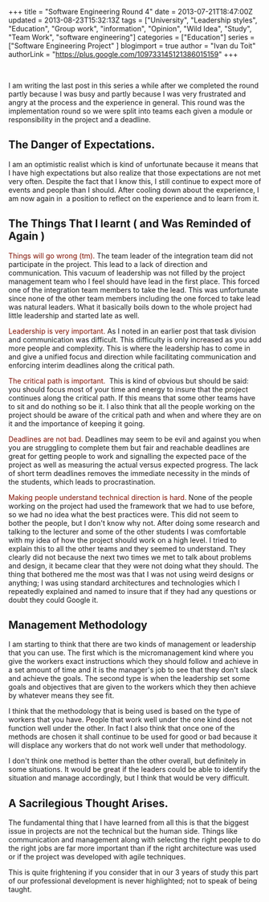 +++
title = "Software Engineering Round 4"
date = 2013-07-21T18:47:00Z
updated = 2013-08-23T15:32:13Z
tags = ["University", "Leadership styles", "Education", "Group work", "information", "Opinion", "Wild Idea", "Study", "Team Work", "software engineering"]
categories = ["Education"]
series = ["Software Engineering Project" ]
blogimport = true
author = "Ivan du Toit"
authorLink = "https://plus.google.com/109733145121386015159"
+++

<br />

<p>I am writing the last post in this series a while after we completed the round partly because I was busy and partly because I was very frustrated and angry at the process and the experience in general. This round was the implementation round so we were split into teams each given a module or responsibility in the project and a deadline.
</p>

<h2>The Danger of Expectations.</h2>

<p>I am an optimistic realist which is kind of unfortunate because it means that I have high expectations but also realize that those expectations are not met very often. Despite the fact that I know this, I still continue to expect more of events and people than I should. After cooling down about the experience, I am now again in &nbsp;a position to reflect on the experience and to learn from it.
</p>

<h2>The Things That I learnt ( and Was Reminded of Again )</h2>

<p>
	<span style="color: #7F1000;">Things will go wrong (tm).</span> The team leader of the integration team did not participate in the project. This lead to a lack of direction and communication. This vacuum of leadership was not filled by the project management team who I feel should have lead in the first place. This forced one of the integration team members to take the lead. This was unfortunate since none of the other team members including the one forced to take lead was natural leaders. What it basically boils down to the whole project had little leadership and started late as well.&nbsp;
</p>
<p>
	<span style="color: #7F1000;">Leadership is very important.</span>&nbsp;As I noted in an earlier post that task division and communication was difficult. This difficulty is only increased as you add more people and complexity. This is where the leadership has to come in and give a unified focus and direction while facilitating communication and enforcing interim deadlines along the critical path.
</p>
<p>
	<span style="color: #7F1000;">The critical path is important.</span>
	&nbsp;This is kind of obvious but should be said: you should focus most of your time and energy to insure that the project continues along the critical path. If this means that some other teams have to sit and do nothing so be it. I also think that all the people working on the project should be aware of the critical path and when and where they are on it and the importance of keeping it going.
</p>
<p>
	<span style="color: #7F1000;">Deadlines are not bad.</span>&nbsp;Deadlines may seem to be evil and against you when you are struggling to complete them but fair and reachable deadlines are great for getting people to work and signalling the expected pace of the project as well as measuring the actual versus expected progress. The lack of short term deadlines removes the immediate necessity in the minds of the students, which leads to procrastination.
</p>
<p>
	<span style="color: #7F1000;">Making people understand technical direction is hard.</span>&nbsp;None of the people working on the project had used the framework that we had to use before, so we had no idea what the best practices were. This did not seem to bother the people, but I don't know why not. After doing some research and talking to the lecturer and some of the other students I was comfortable with my idea of how the project should work on a high level. I tried to explain this to all the other teams and they seemed to understand. They clearly did not because the next two times we met to talk about problems and design, it became clear that they were not doing what they should. The thing that bothered me the most was that I was not using weird designs or anything; I was using standard architectures and technologies which I repeatedly explained and named to insure that if they had any questions or doubt they could Google it.
</p>

<h2>Management Methodology</h2>

<p>I am starting to think that there are two kinds of management or leadership that you can use. The first which is the micromanagement kind where you give the workers exact instructions which they should follow and achieve in a set amount of time and it is the manager's job to see that they don't slack and achieve the goals. The second type is when the leadership set some goals and objectives that are given to the workers which they then achieve by whatever means they see fit.
</p>
<p>I think that the methodology that is being used is based on the type of workers that you have. People that work well under the one kind does not function well under the other. In fact I also think that once one of the methods are chosen it shall continue to be used for good or bad because it will displace any workers that do not work well under that methodology.
</p>
<p>I don't think one method is better than the other overall, but definitely in some situations. It would be great if the leaders could be able to identify the situation and manage accordingly, but I think that would be very difficult.
</p>
<h2>A Sacrilegious Thought Arises.</h2>
<p>The fundamental thing that I have learned from all this is that the biggest issue in projects are not the technical but the human side. Things like communication and management along with selecting the right people to do the right jobs are far more important than if the right architecture was used or if the project was developed with agile techniques.
</p>
<p>This is quite frightening if you consider that in our 3 years of study this part of our professional development is never highlighted; not to speak of being taught.
</p>
